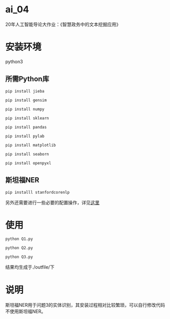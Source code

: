 # ai_04
20年人工智能导论大作业：《智慧政务中的文本挖掘应用》



# 安装环境

python3

## 所需Python库

`pip install jieba`

`pip install gensim`

`pip install numpy`

`pip install sklearn`

`pip install pandas`

`pip install pylab`

`pip install matplotlib`

`pip install seaborn`

`pip install openpyxl`



## 斯坦福NER

`pip installl stanfordcorenlp`

另外还需要进行一些必要的配置操作，详见[这里](https://zhuanlan.zhihu.com/p/62519341)



# 使用

`python Q1.py`

`python Q2.py`

`python Q3.py`

结果均生成于./outfile/下



# 说明

斯坦福NER用于问题3的实体识别，其安装过程相对比较繁琐，可以自行修改代码不使用斯坦福NER。

